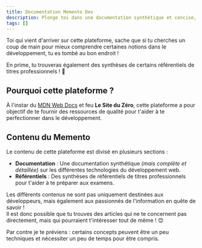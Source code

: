 ```yaml
---
title: Documentation Memento Dev
description: Plonge toi dans une documentation synthétique et concise, conçue pour les développeurs ou passionnés de l'information en quête de savoir !
tags: []
---
```


Toi qui vient d'arriver sur cette plateforme, sache que si tu cherches un coup de main pour mieux comprendre certaines notions dans le développement, tu es tombé au bon endroit !

En prime, tu trouveras également des synthèses de certains référentiels de titres professionnels ! 🎉

## Pourquoi cette plateforme ?

À l'instar du [MDN Web Docs](https://developer.mozilla.org/fr/) et feu **Le Site du Zéro**, cette plateforme a pour objectif de te fournir des ressources de qualité pour t'aider à te perfectionner dans le développement.

## Contenu du Memento

Le contenu de cette plateforme est divisé en plusieurs sections :

- **Documentation** : Une documentation synthétique _(mais complète et détaillée)_ sur les différentes technologies du développement web.
- **Référentiels** : Des synthèses de référentiels de titres professionnels pour t'aider à te préparer aux examens.

Les différents contenus ne sont pas uniquement destinées aux développeurs, mais également aux passionnés de l'information en quête de savoir !  
Il est donc possible que tu trouves des articles qui ne te concernent pas directement, mais qui pourraient t'intéresser tout de même ! 😊

Par contre je te préviens : certains concepts peuvent être un peu techniques et nécessiter un peu de temps pour être compris.
